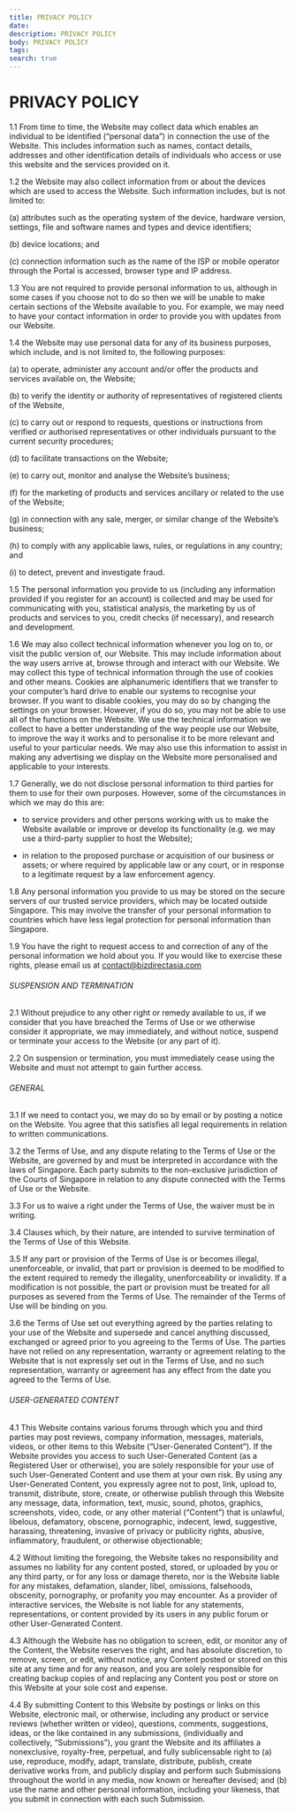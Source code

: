 ```yaml
---
title: PRIVACY POLICY
date:
description: PRIVACY POLICY
body: PRIVACY POLICY
tags: 
search: true
---
```

<h1>PRIVACY POLICY</h1>

1.1 From time to time, the Website may collect data which enables an individual to be identified (“personal data”) in connection the use of the Website. This includes information such as names, contact details, addresses and other identification details of individuals who access or use this website and the services provided on it.


1.2 the Website may also collect information from or about the devices which are used to access the Website. Such information includes, but is not limited to:

(a) attributes such as the operating system of the device, hardware version, settings, file and software names and types and device identifiers;

(b) device locations; and

(c) connection information such as the name of the ISP or mobile operator through the Portal is accessed, browser type and IP address.


1.3 You are not required to provide personal information to us, although in some cases if you choose not to do so then we will be unable to make certain sections of the Website available to you. For example, we may need to have your contact information in order to provide you with updates from our Website.


1.4 the Website may use personal data for any of its business purposes, which include, and is not limited to, the following purposes:

(a) to operate, administer any account and/or offer the products and services available on, the Website;

(b) to verify the identity or authority of representatives of registered clients of the Website,

(c) to carry out or respond to requests, questions or instructions from verified or authorised representatives or other individuals pursuant to the current security procedures;

(d) to facilitate transactions on the Website;

(e) to carry out, monitor and analyse the Website’s business;

(f) for the marketing of products and services ancillary or related to the use of the Website;

(g) in connection with any sale, merger, or similar change of the Website’s business;

(h) to comply with any applicable laws, rules, or regulations in any country; and

(i) to detect, prevent and investigate fraud.


1.5 The personal information you provide to us (including any information provided if you register for an account) is collected and may be used for communicating with you, statistical analysis, the marketing by us of products and services to you, credit checks (if necessary), and research and development.


1.6 We may also collect technical information whenever you log on to, or visit the public version of, our Website. This may include information about the way users arrive at, browse through and interact with our Website. We may collect this type of technical information through the use of cookies and other means. Cookies are alphanumeric identifiers that we transfer to your computer’s hard drive to enable our systems to recognise your browser. If you want to disable cookies, you may do so by changing the settings on your browser. However, if you do so, you may not be able to use all of the functions on the Website. We use the technical information we collect to have a better understanding of the way people use our Website, to improve the way it works and to personalise it to be more relevant and useful to your particular needs. We may also use this information to assist in making any advertising we display on the Website more personalised and applicable to your interests.


1.7 Generally, we do not disclose personal information to third parties for them to use for their own purposes. However, some of the circumstances in which we may do this are:

- to service providers and other persons working with us to make the Website available or improve or develop its functionality (e.g. we may use a third-party supplier to host the Website);

- in relation to the proposed purchase or acquisition of our business or assets; or
where required by applicable law or any court, or in response to a legitimate request by a law enforcement agency.


1.8 Any personal information you provide to us may be stored on the secure servers of our trusted service providers, which may be located outside Singapore. This may involve the transfer of your personal information to countries which have less legal protection for personal information than Singapore.


1.9 You have the right to request access to and correction of any of the personal information we hold about you. If you would like to exercise these rights, please email us at contact@bizdirectasia.com


<h6>SUSPENSION AND TERMINATION</h6>


2.1 Without prejudice to any other right or remedy available to us, if we consider that you have breached the Terms of Use or we otherwise consider it appropriate, we may immediately, and without notice, suspend or terminate your access to the Website (or any part of it).


2.2 On suspension or termination, you must immediately cease using the Website and must not attempt to gain further access.


<h6>GENERAL</h6>


3.1 If we need to contact you, we may do so by email or by posting a notice on the Website. You agree that this satisfies all legal requirements in relation to written communications.


3.2 the Terms of Use, and any dispute relating to the Terms of Use or the Website, are governed by and must be interpreted in accordance with the laws of Singapore. Each party submits to the non-exclusive jurisdiction of the Courts of Singapore in relation to any dispute connected with the Terms of Use or the Website.


3.3 For us to waive a right under the Terms of Use, the waiver must be in writing.


3.4 Clauses which, by their nature, are intended to survive termination of the Terms of Use of this Website.


3.5 If any part or provision of the Terms of Use is or becomes illegal, unenforceable, or invalid, that part or provision is deemed to be modified to the extent required to remedy the illegality, unenforceability or invalidity. If a modification is not possible, the part or provision must be treated for all purposes as severed from the Terms of Use. The remainder of the Terms of Use will be binding on you.


3.6 the Terms of Use set out everything agreed by the parties relating to your use of the Website and supersede and cancel anything discussed, exchanged or agreed prior to you agreeing to the Terms of Use. The parties have not relied on any representation, warranty or agreement relating to the Website that is not expressly set out in the Terms of Use, and no such representation, warranty or agreement has any effect from the date you agreed to the Terms of Use.


<h6>USER-GENERATED CONTENT</h6>


4.1 This Website contains various forums through which you and third parties may post reviews, company information, messages, materials, videos, or other items to this Website (“User-Generated Content”). If the Website provides you access to such User-Generated Content (as a Registered User or otherwise), you are solely responsible for your use of such User-Generated Content and use them at your own risk. By using any User-Generated Content, you expressly agree not to post, link, upload to, transmit, distribute, store, create, or otherwise publish through this Website any message, data, information, text, music, sound, photos, graphics, screenshots, video, code, or any other material (“Content”) that is unlawful, libelous, defamatory, obscene, pornographic, indecent, lewd, suggestive, harassing, threatening, invasive of privacy or publicity rights, abusive, inflammatory, fraudulent, or otherwise objectionable;


4.2 Without limiting the foregoing, the Website takes no responsibility and assumes no liability for any content posted, stored, or uploaded by you or any third party, or for any loss or damage thereto, nor is the Website liable for any mistakes, defamation, slander, libel, omissions, falsehoods, obscenity, pornography, or profanity you may encounter. As a provider of interactive services, the Website is not liable for any statements, representations, or content provided by its users in any public forum or other User-Generated Content.


4.3 Although the Website has no obligation to screen, edit, or monitor any of the Content, the Website reserves the right, and has absolute discretion, to remove, screen, or edit, without notice, any Content posted or stored on this site at any time and for any reason, and you are solely responsible for creating backup copies of and replacing any Content you post or store on this Website at your sole cost and expense.


4.4 By submitting Content to this Website by postings or links on this Website, electronic mail, or otherwise, including any product or service reviews (whether written or video), questions, comments, suggestions, ideas, or the like contained in any submissions, (individually and collectively, “Submissions”), you grant the Website and its affiliates a nonexclusive, royalty-free, perpetual, and fully sublicensable right to (a) use, reproduce, modify, adapt, translate, distribute, publish, create derivative works from, and publicly display and perform such Submissions throughout the world in any media, now known or hereafter devised; and (b) use the name and other personal information, including your likeness, that you submit in connection with each such Submission.
